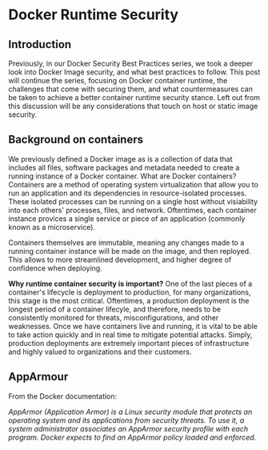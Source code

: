 # Docker Runtime Security

## Introduction

Previously, in our Docker Security Best Practices series, we took a deeper look into Docker Image security, and what best practices to follow. This post will continue the series, focusing on Docker container runtime, the challenges that come with securing them, and what countermeasures can be taken to achieve a better container runtime security stance. Left out from this discussion will be any considerations that touch on host or static image security.

## Background on containers

We previously defined a Docker image as is a collection of data that includes all files, software packages and metadata needed to create a running instance of a Docker container. What are Docker containers? Containers are a method of operating system virtualization that allow you to run an application and its dependencies in resource-isolated processes. These isolated processes can be running on a single host without visiability into each others' processes, files, and network. Oftentimes, each container instance provices a single service or piece of an application (commonly known as a microservice). 

Containers themselves are immutable, meaning any changes made to a running container instance will be made on the image, and then reployed. This allows to more streamlined development, and higher degree of confidence when deploying. 

**Why runtime container security is important?** One of the last pieces of a container's lifecycle is deployment to production, for many organizations, this stage is the most critical. Oftentimes, a production deployment is the longest period of a container lifecyle, and therefore, needs to be consistently monitored for threats, misconfigurations, and other weaknesses. Once we have containers live and running, it is vital to be able to take action quickly and in real time to mitigate potential attacks. Simply, production deployments are extremely important pieces of infrastructure and highly valued to organizations and their customers. 

## AppArmour

From the Docker documentation: 

*AppArmor (Application Armor) is a Linux security module that protects an operating system and its applications from security threats. To use it, a system administrator associates an AppArmor security profile with each program. Docker expects to find an AppArmor policy loaded and enforced.*

